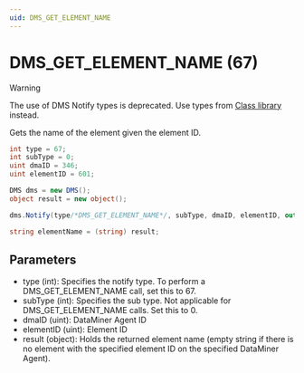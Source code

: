 ```yaml
---
uid: DMS_GET_ELEMENT_NAME
---
```


# DMS_GET_ELEMENT_NAME (67)

> [!WARNING]
> The use of DMS Notify types is deprecated. Use types from [Class library](xref:ClassLibraryIntroduction) instead.

Gets the name of the element given the element ID.

```csharp
int type = 67;
int subType = 0;
uint dmaID = 346;
uint elementID = 601;

DMS dms = new DMS();
object result = new object();

dms.Notify(type/*DMS_GET_ELEMENT_NAME*/, subType, dmaID, elementID, out result);

string elementName = (string) result;
```

## Parameters

- type (int): Specifies the notify type. To perform a DMS_GET_ELEMENT_NAME call, set this to 67.
- subType (int): Specifies the sub type. Not applicable for DMS_GET_ELEMENT_NAME calls. Set this to 0.
- dmaID (uint): DataMiner Agent ID
- elementID (uint): Element ID
- result (object): Holds the returned element name (empty string if there is no element with the specified element ID on the specified DataMiner Agent).